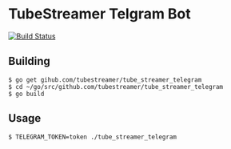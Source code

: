# TubeStreamer Telgram Bot

[![Build Status](https://travis-ci.org/tubestreamer/tube_streamer_telegram.svg?branch=master)](https://travis-ci.org/tubestreamer/tube_streamer_telegram)

## Building

    $ go get gihub.com/tubestreamer/tube_streamer_telegram
    $ cd ~/go/src/github.com/tubestreamer/tube_streamer_telegram
    $ go build

## Usage

    $ TELEGRAM_TOKEN=token ./tube_streamer_telegram
